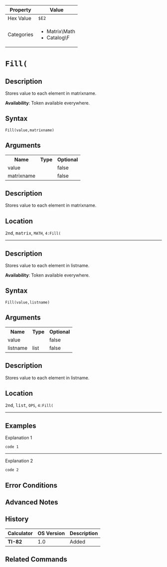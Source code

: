 | Property      | Value |
|---------------|-------|
| Hex Value     | `$E2`|
| Categories    | <ul><li>Matrix\Math</li><li>Catalog\F</li></ul> |

# `Fill(`

## Description
Stores value to each element in matrixname.


<b>Availability</b>: Token available everywhere.

## Syntax
`Fill(value,matrixname)`

## Arguments
<table>
<tr><th>Name</th><th>Type</th><th>Optional</th></tr>

<tr><td>value</td><td></td><td>false</td></tr>

<tr><td>matrixname</td><td></td><td>false</td></tr>

</table>

## Description
Stores value to each element in matrixname.

## Location
<kbd>2nd</kbd>, <kbd>matrix</kbd>, `MATH`, `4:Fill(`
<hr>

## Description
Stores value to each element in listname.


<b>Availability</b>: Token available everywhere.

## Syntax
`Fill(value,listname)`

## Arguments
<table>
<tr><th>Name</th><th>Type</th><th>Optional</th></tr>

<tr><td>value</td><td></td><td>false</td></tr>

<tr><td>listname</td><td>list</td><td>false</td></tr>

</table>

## Description
Stores value to each element in listname.

## Location
<kbd>2nd</kbd>, <kbd>list</kbd>, `OPS`, `4:Fill(`
<hr>

## Examples

Explanation 1
```ti-basic
code 1
```
---
Explanation 2
```ti-basic
code 2
```

## Error Conditions


## Advanced Notes


## History
| Calculator | OS Version | Description |
|------------|------------|-------------|
| <b>TI-82</b> | 1.0 | Added

## Related Commands

    